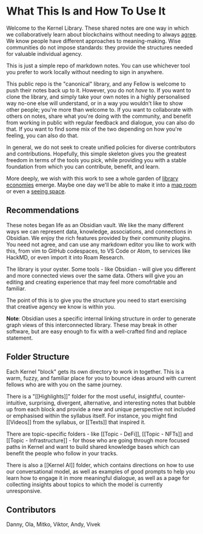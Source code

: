 # What This Is and How To Use It

Welcome to the Kernel Library. These shared notes are one way in which we collaboratively learn about blockchains without needing to always [agree](https://www.kernel.community/en/blog/Editorial/constituting-consensus#consensus). We know people have different approaches to meaning-making. Wise communities do not impose standards: they provide the structures needed for valuable individual agency. 

This is just a simple repo of markdown notes. You can use whichever tool you prefer to work locally without needing to sign in anywhere. 

This public repo is the "canonical" library, and any Fellow is welcome to push their notes back up to it. However, you do not _have_ to. If you want to clone the library, and simply take your own notes in a highly personalised way no-one else will understand, or in a way you wouldn't like to show other people; you're more than welcome to. If you want to collaborate with others on notes, share what you're doing with the community, and benefit from working in public with regular feedback and dialogue, you can also do that. If you want to find some mix of the two depending on how you're feeling, you can also do that.

In general, we do not seek to create unified policies for diverse contributors and contributions. Hopefully, this simple skeleton gives you the greatest freedom in terms of the tools you pick, while providing you with a stable foundation from which you can contribute, benefit, and learn.

More deeply, we wish with this work to see a whole garden of [library economies](https://www.youtube.com/watch?v=NOYa3YzVtyk) emerge. Maybe one day we'll be able to make it into a [map room](https://interconnected.org/home/2023/01/20/map_room) or even a [seeing space](http://worrydream.com/SeeingSpaces/).

## Recommendations

These notes began life as an Obsidian vault. We like the many different ways we can represent data, knowledge, associations, and connections in Obsidian. We enjoy the rich features provided by their community plugins. You need not agree, and can use any markdown editor you like to work with this, from vim to GitHub codespaces, to VS Code or Atom, to services like HackMD, or even import it into Roam Research.

The library is your oyster. Some tools - like Obsidian - will give you different and more connected views over the same data. Others will give you an editing and creating experience that may feel more comofrtable and familiar.

The point of this is to give you the structure you need to start exercising that creative agency we know is within you.

**Note**: Obsidian uses a specific internal linking structure in order to generate graph views of this interconnected library. These may break in other software, but are easy enough to fix with a well-crafted find and replace statement.

## Folder Structure

Each Kernel "block" gets its own directory to work in together. This is a warm, fuzzy, and familiar place for you to bounce ideas around with current fellows who are with you on the same journey.

There is a "[[Highlights]]" folder for the most useful, insightful, counter-intuitive, surprising, divergent, alternative, and interesting notes that bubble up from each block and provide a new and unique perspective not included or emphasised within the syllabus itself. For instance, you might find [[Videos]] from the syllabus, or [[Texts]] that inspired it.

There are topic-specific folders - like [[Topic - DeFi]], [[Topic - NFTs]] and [[Topic - Infrastructure]] - for those who are going through more focused paths in Kernel and want to build shared knowledge bases which can benefit the people who follow in your tracks.

There is also a [[Kernel AI]] folder, which contains directions on how to use our conversational model, as well as examples of good prompts to help you learn how to engage it in more meaningful dialogue, as well as a page for collecting insights about topics to which the model is currently unresponsive.

## Contributors

Danny, Ola, Mitko, Viktor, Andy, Vivek
